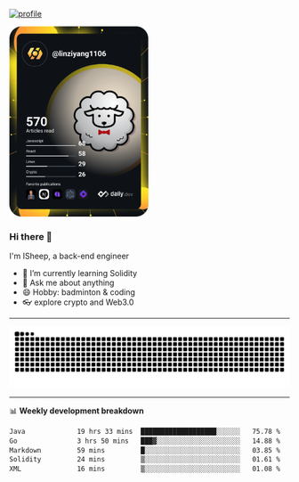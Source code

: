 [![profile](https://user-images.githubusercontent.com/54968314/208005045-e4b42f3b-833d-4242-bfcc-e764865553a2.svg)](https://www.calligrapher.ai/)

<a href="https://app.daily.dev/linziyang1106"><img src="/devcard.png" width="250" alt="ISheep's Dev Card"/></a>

### Hi there 🐏

I'm ISheep, a back-end engineer

- 🔭 I’m currently learning Solidity
- 💬 Ask me about anything
- 😄 Hobby: badminton & coding
- 👓 explore crypto and Web3.0

-------

![](https://raw.githubusercontent.com/ISheepp/ISheepp/output/github-contribution-grid-snake.svg)

-------

📊 **Weekly development breakdown**
<!--START_SECTION:waka-->

```txt
Java             19 hrs 33 mins  ███████████████████░░░░░░   75.78 %
Go               3 hrs 50 mins   ███▓░░░░░░░░░░░░░░░░░░░░░   14.88 %
Markdown         59 mins         █░░░░░░░░░░░░░░░░░░░░░░░░   03.85 %
Solidity         24 mins         ▒░░░░░░░░░░░░░░░░░░░░░░░░   01.61 %
XML              16 mins         ▒░░░░░░░░░░░░░░░░░░░░░░░░   01.08 %
```

<!--END_SECTION:waka-->
